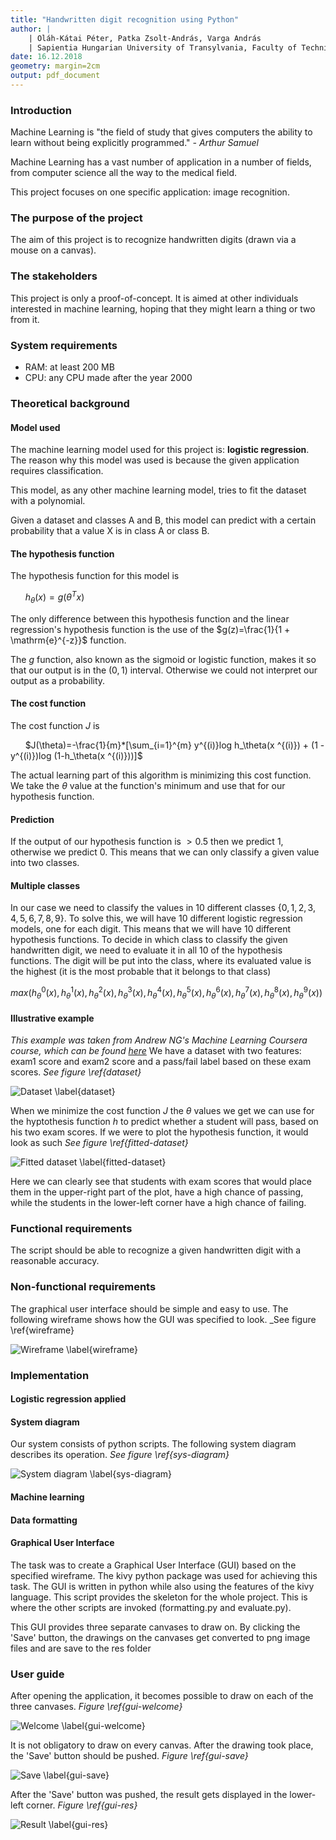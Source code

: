 ```yaml
---
title: "Handwritten digit recognition using Python"
author: |
	| Oláh-Kátai Péter, Patka Zsolt-András, Varga András
	| Sapientia Hungarian University of Transylvania, Faculty of Technical and Human Sciences
date: 16.12.2018
geometry: margin=2cm
output: pdf_document
---
```


### Introduction
Machine Learning is "the field of study that gives computers the ability to learn without being explicitly programmed."  _- Arthur Samuel_

Machine Learning has a vast number of application in a number of fields, from computer science all the way to the medical field.

This project focuses on one specific application: image recognition.

### The purpose of the project
The aim of this project is to recognize handwritten digits (drawn via a mouse on a canvas).

### The stakeholders
This project is only a proof-of-concept. It is aimed at other individuals interested in machine learning, hoping that they might learn a thing or two from it.

### System requirements
- RAM: at least 200 MB
- CPU: any CPU made after the year 2000

### Theoretical background

#### Model used
The machine learning model used for this project is: **logistic regression**. The reason why this model was used is because the given application requires classification.

This model, as any other machine learning model, tries to fit the dataset with a polynomial.

Given a dataset and classes A and B, this model can predict with a certain probability that a value X is in class A or class B.

#### The hypothesis function
The hypothesis function for this model is 

&nbsp;&nbsp;&nbsp;&nbsp;&nbsp;&nbsp;$h_\theta(x)=g(\theta^Tx)$

The only difference between this hypothesis function and the linear regression's hypothesis function is the use of the $g(z)=\frac{1}{1 + \mathrm{e}^{-z}}$ function.

The $g$ function, also known as the sigmoid or logistic function, makes it so that our output is in the $(0,1)$ interval. Otherwise we could not interpret our output as a probability.

#### The cost function
The cost function $J$ is 

&nbsp;&nbsp;&nbsp;&nbsp;&nbsp;&nbsp;$J(\theta)=-\frac{1}{m}*[\sum_{i=1}^{m} y^{(i)}log h_\theta(x ^{(i)}) + (1 - y^{(i)})log (1-h_\theta(x ^{(i)}))]$

The actual learning part of this algorithm is minimizing this cost function. We take the $\theta$ value at the function's minimum and use that for our hypothesis function.

#### Prediction
If the output of our hypothesis function is $>0.5$ then we predict 1, otherwise we predict 0. This means that we can only classify a given value into two classes.

#### Multiple classes
In our case we need to classify the values in 10 different classes {$0,1,2,3,4,5,6,7,8,9$}. To solve this, we will have 10 different logistic regression models, one for each digit. This means that we will have 10 different hypothesis functions. To decide in which class to classify the given handwritten digit, we need to evaluate it in all 10 of the hypothesis functions. The digit will be put into the class, where its evaluated value is the highest (it is the most probable that it belongs to that class)

$max(h_\theta^0(x),h_\theta^1(x),h_\theta^2(x),h_\theta^3(x),h_\theta^4(x),h_\theta^5(x),h_\theta^6(x),h_\theta^7(x),h_\theta^8(x),h_\theta^9(x))$

#### Illustrative example
_This example was taken from Andrew NG's Machine Learning Coursera course, which can be found [here](https://www.coursera.org/learn/machine-learning)_
We have a dataset with two features: exam1 score and exam2 score and a pass/fail label based on these exam scores. _See figure \ref{dataset}_

![Dataset \label{dataset}](res/ex_data_students.JPG)

When we minimize the cost function $J$ the $\theta$ values we get we can use for the hyptothesis function $h$ to predict whether a student will pass, based on his two exam scores.
If we were to plot the hypothesis function, it would look as such _See figure \ref{fitted-dataset}_

![Fitted dataset \label{fitted-dataset}](res/ex_data_students_func.JPG)

Here we can clearly see that students with exam scores that would place them in the upper-right part of the plot, have a high chance of passing, while the students in the lower-left corner have a high chance of failing.

### Functional requirements
The script should be able to recognize a given handwritten digit with a reasonable accuracy.

### Non-functional requirements
The graphical user interface should be simple and easy to use. The following wireframe shows how the GUI was specified to look. _See figure \ref{wireframe}

![Wireframe \label{wireframe}](res/wireframe.jpg)

### Implementation

#### Logistic regression applied

#### System diagram
Our system consists of python scripts. The following system diagram describes its operation. _See figure \ref{sys-diagram}_

![System diagram \label{sys-diagram}](res/System_diagram.jpg)

#### Machine learning

#### Data formatting

#### Graphical User Interface
The task was to create a Graphical User Interface (GUI) based on the specified wireframe. The kivy python package was used for achieving this task. The GUI is written in python while also using the features of the kivy language. This script provides the skeleton for the whole project. This is where the other scripts are invoked (formatting.py and evaluate.py).

This GUI provides three separate canvases to draw on. By clicking the 'Save' button, the drawings on the canvases get converted to png image files and are save to the res folder

### User guide
After opening the application, it becomes possible to draw on each of the three canvases. _Figure \ref{gui-welcome}_

![Welcome \label{gui-welcome}](res/gui_plain_H.jpg)

It is not obligatory to draw on every canvas.
After the drawing took place, the 'Save' button should be pushed. _Figure \ref{gui-save}_

![Save \label{gui-save}](res/gui_drawn_H.jpg)

After the 'Save' button was pushed, the result gets displayed in the lower-left corner. _Figure \ref{gui-res}_

![Result \label{gui-res}](res/gui_result_H.jpg)